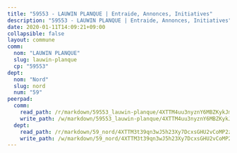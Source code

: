 ```yaml
---
title: "59553 - LAUWIN PLANQUE | Entraide, Annonces, Initiatives"
description: "59553 - LAUWIN PLANQUE | Entraide, Annonces, Initiatives"
date: 2020-01-11T14:09:21+09:00
collapsible: false
layout: commune
comm:
  nom: "LAUWIN PLANQUE"
  slug: lauwin-planque
  cp: "59553"
dept:
  nom: "Nord"
  slug: nord
  num: "59"
peerpad:
  comm:
    read_path: /r/markdown/59553_lauwin-planque/4XTTM4uu3nyznY6MBZKykJm9bMmjKWCa6egUKntasxSMiLwuA
    write_path: /w/markdown/59553_lauwin-planque/4XTTM4uu3nyznY6MBZKykJm9bMmjKWCa6egUKntasxSMiLwuA-K3TgUNyMjsb7Zr75by7GPufBnhYdmeTbn9Y9vKcVMysnvFVAK9aDCDm6ne3gztTVM6Wz3itg6oQ5sWe1PjUJ2qzrbTwZJRHtfzpbfyupZ1Hgz7AQbxE3cxqmYRv54bX3adqMmjMa
  dept:
    read_path: /r/markdown/59_nord/4XTTM3t39qn3wJ5h23Xy7DcxsGHU2vCoMP2z3iS4TUn3TrtdJ
    write_path: /w/markdown/59_nord/4XTTM3t39qn3wJ5h23Xy7DcxsGHU2vCoMP2z3iS4TUn3TrtdJ-K3TgTuZGkuZqXfr6fpmH7pGsMT6ndvZQMyRDze5QBt7XScLWHoBi246kLoDKpTH2Yo4f3AFSSJqGc2ozvNww7qPLqsDjpvahxCbQ6F5znbfjp6kVgaDcTYc9LyhwSfYuCevnvZUQ
---
```


